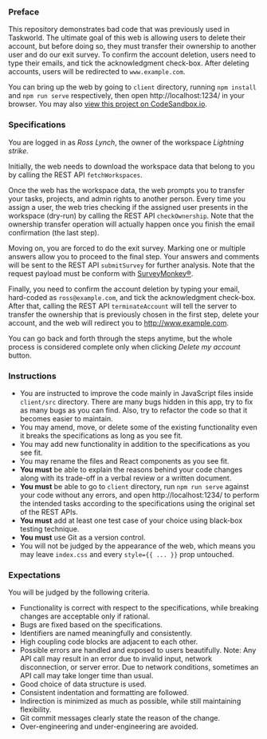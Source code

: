 ### Preface

This repository demonstrates bad code that was previously used in Taskworld. The ultimate goal of this web is allowing users to delete their account, but before doing so, they must transfer their ownership to another user and do our exit survey. To confirm the account deletion, users need to type their emails, and tick the acknowledgment check-box. After deleting accounts, users will be redirected to `www.example.com`.

You can bring up the web by going to `client` directory, running `npm install` and `npm run serve` respectively, then open http://localhost:1234/ in your browser. You may also [view this project on CodeSandbox.io](https://codesandbox.io/s/github/taskworld/account-deletion-challenge/tree/master/client).

### Specifications

You are logged in as _Ross Lynch_, the owner of the workspace _Lightning strike_.

Initially, the web needs to download the workspace data that belong to you by calling the REST API `fetchWorkspaces`.

Once the web has the workspace data, the web prompts you to transfer your tasks, projects, and admin rights to another person. Every time you assign a user, the web tries checking if the assigned user presents in the workspace (dry-run) by calling the REST API `checkOwnership`. Note that the ownership transfer operation will actually happen once you finish the email confirmation (the last step).

Moving on, you are forced to do the exit survey. Marking one or multiple answers allow you to proceed to the final step. Your answers and comments will be sent to the REST API `submitSurvey` for further analysis. Note that the request payload must be conform with [SurveyMonkey®](https://developer.surveymonkey.com/api/v3/#collectors-id-responses).

Finally, you need to confirm the account deletion by typing your email, hard-coded as `ross@example.com`, and tick the acknowledgment check-box. After that, calling the REST API `terminateAccount` will tell the server to transfer the ownership that is previously chosen in the first step, delete your account, and the web will redirect you to http://www.example.com.

You can go back and forth through the steps anytime, but the whole process is considered complete only when clicking _Delete my account_ button.

### Instructions

- You are instructed to improve the code mainly in JavaScript files inside `client/src` directory. There are many bugs hidden in this app, try to fix as many bugs as you can find. Also, try to refactor the code so that it becomes easier to maintain.
- You may amend, move, or delete some of the existing functionality even it breaks the specifications as long as you see fit.
- You may add new functionality in addition to the specifications as you see fit.
- You may rename the files and React components as you see fit.
- **You must** be able to explain the reasons behind your code changes along with its trade-off in a verbal review or a written document.
- **You must** be able to go to `client` directory, run `npm run serve` against your code without any errors, and open http://localhost:1234/ to perform the intended tasks according to the specifications using the original set of the REST APIs.
- **You must** add at least one test case of your choice using black-box testing technique.
- **You must** use Git as a version control.
- You will not be judged by the appearance of the web, which means you may leave `index.css` and every `style={{ ... }}` prop untouched.

### Expectations

You will be judged by the following criteria.
- Functionality is correct with respect to the specifications, while breaking changes are acceptable only if rational.
- Bugs are fixed based on the specifications.
- Identifiers are named meaningfully and consistently.
- High coupling code blocks are adjacent to each other.
- Possible errors are handled and exposed to users beautifully. Note: Any API call may result in an error due to invalid input, network disconnection, or server error. Due to network conditions, sometimes an API call may take longer time than usual.
- Good choice of data structure is used.
- Consistent indentation and formatting are followed.
- Indirection is minimized as much as possible, while still maintaining flexibility.
- Git commit messages clearly state the reason of the change.
- Over-engineering and under-engineering are avoided.
